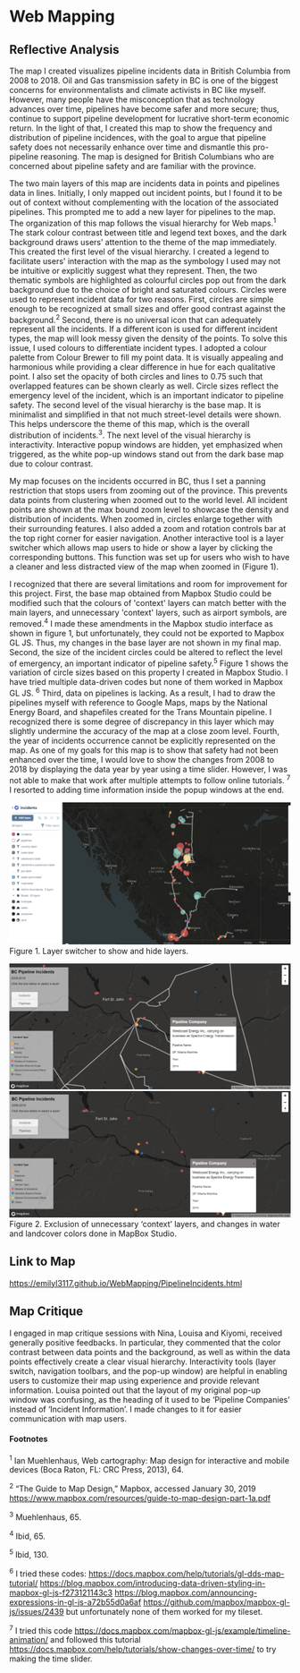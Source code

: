 # Web Mapping
## **Reflective Analysis**

The map I created visualizes pipeline incidents data in British Columbia from 2008 to 2018. Oil and Gas transmission safety in BC is one of the biggest concerns for environmentalists and climate activists in BC like myself. However, many people have the misconception that as technology advances over time, pipelines have become safer and more secure; thus, continue to support pipeline development for lucrative short-term economic return. In the light of that, I created this map to show the frequency and distribution of pipeline incidences, with the goal to argue that pipeline safety does not necessarily enhance over time and dismantle this pro-pipeline reasoning. The map is designed for British Columbians who are concerned about pipeline safety and are familiar with the province. 

The two main layers of this map are incidents data in points and pipelines data in lines. Initially, I only mapped out incident points, but I found it to be out of context without complementing with the location of the associated pipelines. This prompted me to add a new layer for pipelines to the map. The organization of this map follows the visual hierarchy for Web maps.<sup>1</sup>  The stark colour contrast between title and legend text boxes, and the dark background draws users’ attention to the theme of the map immediately. This created the first level of the visual hierarchy. I created a legend to facilitate users' interaction with the map as the symbology I used may not be intuitive or explicitly suggest what they represent. Then, the two thematic symbols are highlighted as colourful circles pop out from the dark background due to the choice of bright and saturated colours. Circles were used to represent incident data for two reasons. First, circles are simple enough to be recognized at small sizes and offer good contrast against the background.<sup>2</sup>  Second, there is no universal icon that can adequately represent all the incidents. If a different icon is used for different incident types, the map will look messy given the density of the points. To solve this issue, I used colours to differentiate incident types. I adopted a colour palette from Colour Brewer to fill my point data. It is visually appealing and harmonious while providing a clear difference in hue for each qualitative point. I also set the opacity of both circles and lines to 0.75 such that overlapped features can be shown clearly as well. Circle sizes reflect the emergency level of the incident, which is an important indicator to pipeline safety. The second level of the visual hierarchy is the base map. It is minimalist and simplified in that not much street-level details were shown. This helps underscore the theme of this map, which is the overall distribution of incidents.<sup>3</sup>. The next level of the visual hierarchy is interactivity. Interactive popup windows are hidden, yet emphasized when triggered, as the white pop-up windows stand out from the dark base map due to colour contrast. 

My map focuses on the incidents occurred in BC, thus I set a panning restriction that stops users from zooming out of the province. This prevents data points from clustering when zoomed out to the world level. All incident points are shown at the max bound zoom level to showcase the density and distribution of incidents. When zoomed in, circles enlarge together with their surrounding features. I also added a zoom and rotation controls bar at the top right corner for easier navigation. Another interactive tool is a layer switcher which allows map users to hide or show a layer by clicking the corresponding buttons. This function was set up for users who wish to have a cleaner and less distracted view of the map when zoomed in (Figure 1). 


I recognized that there are several limitations and room for improvement for this project. First, the base map obtained from Mapbox Studio could be modified such that the colours of 'context' layers can match better with the main layers, and unnecessary 'context' layers, such as airport symbols, are removed.<sup>4</sup> I made these amendments in the Mapbox studio interface as shown in figure 1, but unfortunately, they could not be exported to Mapbox GL JS. Thus, my changes in the base layer are not shown in my final map. Second, the size of the incident circles could be altered to reflect the level of emergency, an important indicator of pipeline safety.<sup>5</sup> Figure 1 shows the variation of circle sizes based on this property I created in Mapbox Studio. I have tried multiple data-driven codes but none of them worked in Mapbox GL JS. <sup>6</sup> Third, data on pipelines is lacking. As a result, I had to draw the pipelines myself with reference to Google Maps, maps by the National Energy Board, and shapefiles created for the Trans Mountain pipeline. I recognized there is some degree of discrepancy in this layer which may slightly undermine the accuracy of the map at a close zoom level. Fourth, the year of incidents occurrence cannot be explicitly represented on the map. As one of my goals for this map is to show that safety had not been enhanced over the time, I would love to show the changes from 2008 to 2018 by displaying the data year by year using a time slider. However, I was not able to make that work after multiple attempts to follow online tutorials. <sup>7</sup> I resorted to adding time information inside the popup windows at the end.



![Emily Screenshot](MapboxStudio.png)
Figure 1. Layer switcher to show and hide layers.


![Emily Screenshot](layerSwticher_1.png)
![Emily Screenshot](layerSwticher_2.png) 
Figure 2. Exclusion of unnecessary ‘context’ layers, and changes in water and landcover colors done in MapBox Studio.

      
## **Link to Map**

https://emilyl3117.github.io/WebMapping/PipelineIncidents.html

## **Map Critique**
I engaged in map critique sessions with Nina, Louisa and Kiyomi, received generally positive feedbacks. In particular, they commented that the color contrast between data points and the background, as well as within the data points effectively create a clear visual hierarchy. Interactivity tools (layer switch, navigation toolbars, and the pop-up window) are helpful in enabling users to customize their map using experience and provide relevant information. Louisa pointed out that the layout of my original pop-up window was confusing, as the heading of it used to be ‘Pipeline Companies’ instead of ‘Incident Information’. I made changes to it for easier communication with map users.



#### Footnotes

<sup>1</sup> Ian Muehlenhaus, Web cartography: Map design for interactive and mobile devices (Boca Raton, FL: CRC Press, 2013), 64. 

<sup>2</sup> “The Guide to Map Design,” Mapbox, accessed January 30, 2019 https://www.mapbox.com/resources/guide-to-map-design-part-1a.pdf 

<sup>3</sup> Muehlenhaus, 65.

<sup>4</sup> Ibid, 65.

<sup>5</sup> Ibid, 130.

<sup>6</sup> I tried these codes: https://docs.mapbox.com/help/tutorials/gl-dds-map-tutorial/ 
https://blog.mapbox.com/introducing-data-driven-styling-in-mapbox-gl-js-f273121143c3 
https://blog.mapbox.com/announcing-expressions-in-gl-js-a72b55d0a6af https://github.com/mapbox/mapbox-gl-js/issues/2439 but unfortunately none of them worked for my tileset.

<sup>7</sup> I tried this code https://docs.mapbox.com/mapbox-gl-js/example/timeline-animation/  and followed this tutorial https://docs.mapbox.com/help/tutorials/show-changes-over-time/ to try making the time slider. 


